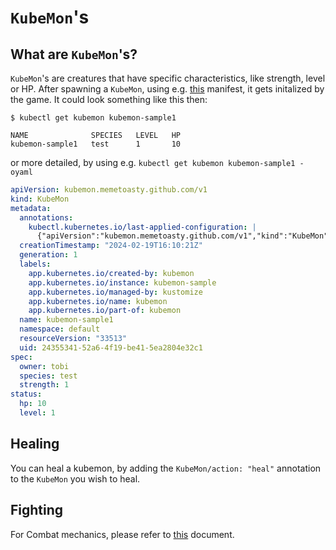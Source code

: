 # `KubeMon`'s
## What are `KubeMon`'s?
`KubeMon`'s are creatures that have specific characteristics, like strength, level or HP.
After spawning a `KubeMon`, using e.g. [this](../config/samples/kubemon_v1_kubemon1.yaml) manifest, it gets initalized by the game.
It could look something like this then:

```
$ kubectl get kubemon kubemon-sample1

NAME              SPECIES   LEVEL   HP
kubemon-sample1   test      1       10
```

or more detailed, by using e.g. `kubectl get kubemon kubemon-sample1 -oyaml`

```yaml
apiVersion: kubemon.memetoasty.github.com/v1
kind: KubeMon
metadata:
  annotations:
    kubectl.kubernetes.io/last-applied-configuration: |
      {"apiVersion":"kubemon.memetoasty.github.com/v1","kind":"KubeMon","metadata":{"annotations":{},"labels":{"app.kubernetes.io/created-by":"kubemon","app.kubernetes.io/instance":"kubemon-sample","app.kubernetes.io/managed-by":"kustomize","app.kubernetes.io/name":"kubemon","app.kubernetes.io/part-of":"kubemon"},"name":"kubemon-sample1","namespace":"default"},"spec":{"owner":"tobi","species":"test","strength":1}}
  creationTimestamp: "2024-02-19T16:10:21Z"
  generation: 1
  labels:
    app.kubernetes.io/created-by: kubemon
    app.kubernetes.io/instance: kubemon-sample
    app.kubernetes.io/managed-by: kustomize
    app.kubernetes.io/name: kubemon
    app.kubernetes.io/part-of: kubemon
  name: kubemon-sample1
  namespace: default
  resourceVersion: "33513"
  uid: 24355341-52a6-4f19-be41-5ea2804e32c1
spec:
  owner: tobi
  species: test
  strength: 1
status:
  hp: 10
  level: 1
```

## Healing
You can heal a kubemon, by adding the `KubeMon/action: "heal"` annotation to the `KubeMon` you wish to heal.

## Fighting
For Combat mechanics, please refer to [this](fights.md) document.